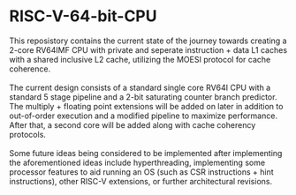 # RISC-V-64-bit-CPU
This reposistory contains the current state of the journey towards creating a 2-core RV64IMF CPU with private and seperate instruction + data L1 caches with a shared inclusive L2 cache, utilizing the MOESI protocol for cache coherence.<br><br>
The current design consists of a standard single core RV64I CPU with a standard 5 stage pipeline and a 2-bit saturating counter branch predictor. The multiply + floating point extensions will be added on later in addition to out-of-order execution and a modified pipeline to maximize performance. After that, a second core will be added along with cache coherency protocols.<br><br>
Some future ideas being considered to be implemented after implementing the aforementioned ideas include hyperthreading, implementing some processor features to aid running an OS (such as CSR instructions + hint instructions), other RISC-V extensions, or further architectural revisions.
